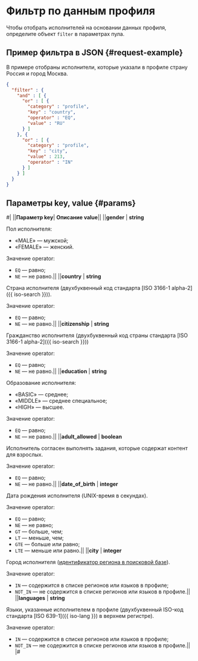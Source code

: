 # Фильтр по данным профиля

Чтобы отобрать исполнителей на основании данных профиля, определите объект `filter` в параметрах пула.

## Пример фильтра в JSON {#request-example}

В примере отобраны исполнители, которые указали в профиле страну Россия и город Москва.

```json
{
  "filter" : {
    "and" : [ {
      "or" : [ {
        "category" : "profile",
        "key" : "country",
        "operator" : "EQ",
        "value" : "RU"
      } ]
    }, {
      "or" : [ {
        "category" : "profile",
        "key" : "city",
        "value" : 213,
        "operator" : "IN"
      } ]
    } ]
  }
}
```

## Параметры key, value {#params}

#|
||**Параметр key**| **Описание value**||
||**gender** | **string**

Пол исполнителя:

- «MALE» — мужской;
- «FEMALE» — женский.

Значение operator:

- `EQ` — равно;
- `NE` — не равно.||
||**country** | **string**

Страна исполнителя (двухбуквенный код стандарта [ISO 3166-1 alpha-2]({{ iso-search }})).

Значение operator:

- `EQ` — равно;
- `NE` — не равно.||
||**citizenship** | **string**

Гражданство исполнителя (двухбуквенный код страны стандарта [ISO 3166-1 alpha-2]({{ iso-search }}))

Значение operator:

- `EQ` — равно;
- `NE` — не равно.||
||**education** | **string**

Образование исполнителя:

- «BASIC» — среднее;
- «MIDDLE» — среднее специальное;
- «HIGH» — высшее.

Значение operator:

- `EQ` — равно;
- `NE` — не равно.||
||**adult_allowed** | **boolean**

Исполнитель согласен выполнять задания, которые содержат контент для взрослых.

Значение operator:

- `EQ` — равно;
- `NE` — не равно.||
||**date_of_birth** | **integer**

Дата рождения исполнителя (UNIX-время в секундах).

Значение operator:

- `EQ` — равно;
- `NE` — не равно;
- `GT` — больше, чем;
- `LT` — меньше, чем;
- `GTE` — больше или равно;
- `LTE` — меньше или равно.||
||**city** | **integer**

Город исполнителя ([идентификатор региона в поисковой базе](regions.md)).

Значение operator:

- `IN` — содержится в списке регионов или языков в профиле;
- `NOT_IN` — не содержится в списке регионов или языков в профиле.||
||**languages** | **string**

Языки, указанные исполнителем в профиле (двухбуквенный ISO-код стандарта [ISO 639-1]({{ iso-lang }}) в верхнем регистре).

Значение operator:

- `IN` — содержится в списке регионов или языков в профиле;
- `NOT_IN` — не содержится в списке регионов или языков в профиле.||
|#